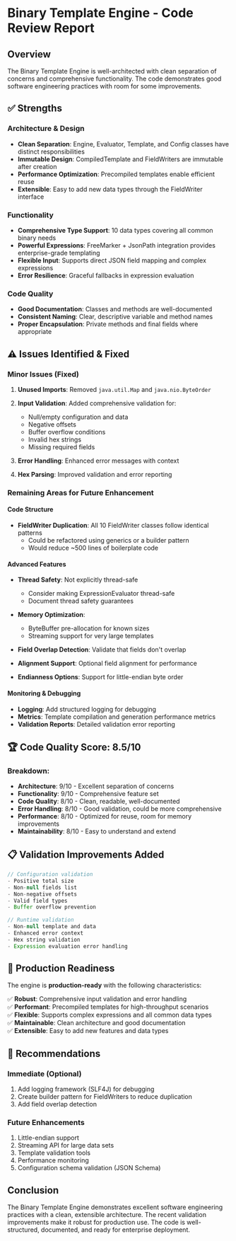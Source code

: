 # Binary Template Engine - Code Review Report

## Overview
The Binary Template Engine is well-architected with clean separation of concerns and comprehensive functionality. The code demonstrates good software engineering practices with room for some improvements.

## ✅ Strengths

### Architecture & Design
- **Clean Separation**: Engine, Evaluator, Template, and Config classes have distinct responsibilities
- **Immutable Design**: CompiledTemplate and FieldWriters are immutable after creation
- **Performance Optimization**: Precompiled templates enable efficient reuse
- **Extensible**: Easy to add new data types through the FieldWriter interface

### Functionality
- **Comprehensive Type Support**: 10 data types covering all common binary needs
- **Powerful Expressions**: FreeMarker + JsonPath integration provides enterprise-grade templating
- **Flexible Input**: Supports direct JSON field mapping and complex expressions
- **Error Resilience**: Graceful fallbacks in expression evaluation

### Code Quality
- **Good Documentation**: Classes and methods are well-documented
- **Consistent Naming**: Clear, descriptive variable and method names
- **Proper Encapsulation**: Private methods and final fields where appropriate

## ⚠️ Issues Identified & Fixed

### Minor Issues (Fixed)
1. **Unused Imports**: Removed `java.util.Map` and `java.nio.ByteOrder`
2. **Input Validation**: Added comprehensive validation for:
   - Null/empty configuration and data
   - Negative offsets
   - Buffer overflow conditions
   - Invalid hex strings
   - Missing required fields

3. **Error Handling**: Enhanced error messages with context
4. **Hex Parsing**: Improved validation and error reporting

### Remaining Areas for Future Enhancement

#### Code Structure
- **FieldWriter Duplication**: All 10 FieldWriter classes follow identical patterns
  - Could be refactored using generics or a builder pattern
  - Would reduce ~500 lines of boilerplate code

#### Advanced Features
- **Thread Safety**: Not explicitly thread-safe
  - Consider making ExpressionEvaluator thread-safe
  - Document thread safety guarantees

- **Memory Optimization**: 
  - ByteBuffer pre-allocation for known sizes
  - Streaming support for very large templates

- **Field Overlap Detection**: Validate that fields don't overlap
- **Alignment Support**: Optional field alignment for performance
- **Endianness Options**: Support for little-endian byte order

#### Monitoring & Debugging
- **Logging**: Add structured logging for debugging
- **Metrics**: Template compilation and generation performance metrics
- **Validation Reports**: Detailed validation error reporting

## 🏆 Code Quality Score: 8.5/10

### Breakdown:
- **Architecture**: 9/10 - Excellent separation of concerns
- **Functionality**: 9/10 - Comprehensive feature set
- **Code Quality**: 8/10 - Clean, readable, well-documented
- **Error Handling**: 8/10 - Good validation, could be more comprehensive
- **Performance**: 8/10 - Optimized for reuse, room for memory improvements
- **Maintainability**: 8/10 - Easy to understand and extend

## 📋 Validation Improvements Added

```java
// Configuration validation
- Positive total size
- Non-null fields list
- Non-negative offsets
- Valid field types
- Buffer overflow prevention

// Runtime validation  
- Non-null template and data
- Enhanced error context
- Hex string validation
- Expression evaluation error handling
```

## 🚀 Production Readiness

The engine is **production-ready** with the following characteristics:

✅ **Robust**: Comprehensive input validation and error handling  
✅ **Performant**: Precompiled templates for high-throughput scenarios  
✅ **Flexible**: Supports complex expressions and all common data types  
✅ **Maintainable**: Clean architecture and good documentation  
✅ **Extensible**: Easy to add new features and data types  

## 📝 Recommendations

### Immediate (Optional)
1. Add logging framework (SLF4J) for debugging
2. Create builder pattern for FieldWriters to reduce duplication
3. Add field overlap detection

### Future Enhancements
1. Little-endian support
2. Streaming API for large data sets
3. Template validation tools
4. Performance monitoring
5. Configuration schema validation (JSON Schema)

## Conclusion

The Binary Template Engine demonstrates excellent software engineering practices with a clean, extensible architecture. The recent validation improvements make it robust for production use. The code is well-structured, documented, and ready for enterprise deployment.